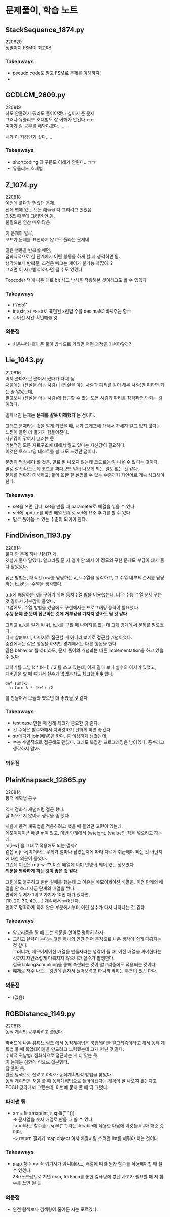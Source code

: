 # 문제풀이, 학습 노트

## StackSequence_1874.py

220820  
정말이지 FSM이 최고다!

### Takeaways
* pseudo code도 말고 FSM로 문제를 이해하자!
* 

## GCDLCM_2609.py

220819  
하도 안풀려서 뭐라도 풀어야겠다 싶어서 푼 문제  
그러나 유클리드 호제법도 잘 이해가 안된다 ㅠㅠ  
이따가 좀 공부를 해봐야겠다......  

내가 이 지경인가 싶다.....  

### Takeaways
* shortcoding 의 구문도 이해가 안된다.. ㅠㅠ
* 유클리드 호제법

## Z_1074.py

220818  
예전에 풀다가 멈췄던 문제.  
전에 맵에 있는 모든 애들을 다 그리려고 했었음  
0.5초 때문에 그러면 안 됨.  
불필요한 연산 매우 많음  

이 문제야 말로,  
코드가 문제를 표현하지 않고도 풀라는 문제네  

같은 행동을 반복할 때면,  
점화식적으로 한 단계에서 어떤 행동을 하게 할 지 생각하면 됨.  
생각해보니 반복문, 조건문 빼고는 제어가 불가능 하잖아..?  
그러면 이 사고방식 하나면 될 수도 있겠다  

Topcoder 책에 나온 대로 bit 사고 방식을 적용해본 것이라고도 할 수 있겠다

### Takeaways
* f'{x:b}'
* int(str, x) => str로 표현된 x진법 수를 decimal로 바꿔주는 함수
* 주어진 시간 확인해볼 것

### 의문점
* 처음부터 내가 푼 풀이 방식으로 가려면 어떤 과정을 거쳐야할까?


## Lie_1043.py

220816  
어제 풀다가 못 풀어서 뒀다가 다시 품  
처음에는 (진실을 아는 사람) | (진실을 아는 사람과 파티를 같이 해본 사람)만 피하면 되는 줄 알았는데,  
알고보니 (진실을 아는 사람)에 접근할 수 있는 모든 사람과 파티를 참석하면 안되는 것이었다.  

일차적인 문제는 __문제를 잘못 이해했다__ 는 점이다.  

그래프 문제라는 것을 알게 되었을 때, 내가 그래프에 대해서 자세히 알고 있지 않다는 느낌이 들면 더 풀기가 힘들어진다.  
자신감이 깎여서 그러는 듯  
기본적인 모든 자료구조에 대해서 알고 있다는 자신감이 필요하다.  
이것은 토스 코딩 테스트를 볼 때도 느꼈던 점이다.  

분명히 명심해야 할 것은, 말로 잘 나오지 않는데 코드로는 잘 나올 수 없다는 것이다.  
말로 잘 안나오는데 코드를 짜다보면 말이 나오게 되는 일도 없는 것 같다.  
문제를 정확히 이해하고, 풀이 또한 잘 설명할 수 있는 수준까지 자연어로 계속 사고해야 한다.  

### Takeaways
* set을 쓰면 된다. set을 만들 때 parameter로 배열을 넣을 수 있다
* set에 update를 하면 배열 단위로 set에 요소 추가를 할 수 있다
* 말로 풀어쓸 수 있는 수준이 되어야 한다.

## FindDivison_1193.py

220814  
풀다 만 문제 하나 처리한 거.  
옛날에 풀다 말았다. 알고리즘 푼 지 얼마 안 돼서 이 정도의 구현 문제도 부담이 돼서 풀다 말았었다.  

접근 방법은, 대각선 row를 담당하는 a_k 수열을 생각하고, 그 수열 내부의 순서를 담당하는 b_k라는 수열을 생각했다.  

a_k에 해당하는 k를 구하기 위해 등차수열 합을 이용했는데, 너무 수능 수열 문제 푸는 것 같아서 거부감이 들었다.  
그럼에도, 수열 방법을 썼음에도 구현에서는 프로그래밍 능력이 필요했다.  
__수능 문제 풀 듯이 접근하는 것에 거부감을 가지지 않아도 될 것 같다__  

그리고 a_k를 알게 된 뒤, b_k를 구할 때 나머지를 썼는데 그게 경계에서 문제를 일으켰다.  
다시 살펴보니, 나머지로 접근할 게 아니라 뺴기로 접근할 개념이었다.  
중간에서는 같은 행동을 하지만 경계에서는 다른 행동을 한다  
같은 behavior 를 하더라도, 문제 풀이의 개념과는 다른 implementation을 하고 있을 수 있다.  

더하기를 그냥 k * (k+1) / 2 를 쓰고 있는데, 이게 길다 보니 실수의 여지가 있었고,  
디버깅을 할 때 여기서 실수가 없었는지도 체크했어야 했다.  
```
def sum(k):  
  return k * (k+1) /2  
```
를 만들어서 모듈화 했으면 더 좋았을 것 같다  

### Takeaways
* test case 만들 때 경계 체크가 중요한 것 같다.
* 긴 수식은 함수화해서 디버깅하기 편하게 하면 좋겠다
* str에다가 join(배열)을 한다. 좀 이상하게 생겼는데,,
* 수능 수열적으로 접근해도 괜찮다. 그래도 복잡한 프로그래밍은 남아있다. 꼼수라고 생각하지 말자.

### 의문점

## PlainKnapsack_12865.py

220814  
동적 계획법 공부  

역시 점화식 개념처럼 접근 했다.  
잘 떠오르지 않아서 생각을 좀 했다.  

처음에 동적 계획법을 적용하려고 했을 때 들었던 고민이 있는데,  
메모이제이션 배열 m이 있고, 이번 단계에서 (w)eight, (v)alue인 짐을 넣으려고 하는데,  
m[i-w] 을 그대로 적용해도 되는 걸까?  
같은 m[i-w]이더라도 무게가 얼마나 남았는지에 따라 다르게 취급해야 하는 것 아닌지에 대한 의문이 들었다.  
그런데 이것은 m[i-w-??]이란 배열에 이미 반영이 되어 있는 정보였다.  
__의문을 명확하게 하는 것이 좋은 것 같다.__  

그럼에도 불구하고 한번 실패를 했는데 그 이유는 메모이제이션 배열을, 이전 단계의 배열을 안 쓰고 지금 단계의 배열을 썼다.  
만약에 무게가 1이고 가치가 10인 애가 있다면,  
[10, 20, 30, 40, ...] 계속해서 늘어난다.  
언어로 명확하게 하지 않은 부분에서부터 이런 실수가 다시 나타나는 것 같다.

### Takeaways
* 알고리즘을 짤 때 드는 의문을 언어로 명확히 하자  
* 그리고 실력이 는다는 것은 하나의 인간 언어 문장으로 나온 생각이 쉽게 다뤄지는 것 같다.  
그러니까, 메모이제이션 배열을 만들자라는 생각이 들 때, 이전 배열을 써야한다는 것까지 자연스럽게 다뤄지지 않으니까 실수가 발생한다.  
결국 linking&chunking을 통해 숙련되는 것이 알고리즘에도 적용되는 것이다.  
* 예제로 자주 나오는 것인데 혼자서 풀어보려고 하니까 막히는 부분이 있긴 하다.

### 의문점
* (없음)


## RGBDistance_1149.py

220813  
동적 계획법 공부하려고 풀었다.

하버드에 나온 유튜브 [링크](https://www.youtube.com/watch?v=0y5UkZc-C8Y&t=1049s) 에서 동적계획법은 룩업테이블 알고리즘이라고 해서 동적 계획법 풀 때 룩업테이블을 만드려고 노력했는데 그게 아닌 것 같다.  
수학적 귀납법/ 점화식으로 접근하는 게 더 맞는 듯.  
이 문제는 점화식 적으로 접근했다.  
잘 풀린 듯.  
완전 탐색으로 풀려고 하다가 동적계획법적 방법을 찾았다.  
동적 계획법은 처음 풀 때 동적계획법으로 풀어야겠다는 계획이 잘 나오지 않는다고 POCU 강의에서 그랬는데, 이번에 문제 풀 때 딱 그랬다.

### 파이썬 팁
* arr = list(map(int, s.split(" ")))  
 -> 문자열을 숫자 배열로 만들 때 쓸 수 있다.  
 -> int라는 함수를 s.split(" ")라는 iterable에 적용한 다음에 이것을 list화 해준 것이다.  
 -> return 결과가 map object 여서 배열처럼 쓰려면 list를 해줘야 하는 것이다  
 
 ### Takeaways
 * map 함수 => 꼭 여기서가 아니더라도, 배열에 따라 뭔가 함수를 적용해야할 때 쓸 수 있겠다.  
 자바스크립트로 치면 map, forEach를 통한 컴퓨팅에 썼던 사고가 필요할 때 저 함수를 쓰면 될 듯  

### 의문점
* 완전 탐색보다 검색량이 줄어든 지는 모르겠다.  